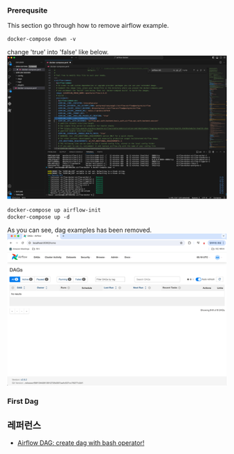 
### Prerequsite ###

This section go through how to remove airflow example. 

```
docker-compose down -v
```

change 'true' into 'false' like below. 
![](https://github.com/gnosia93/airflow-on-aws/blob/main/airflow-docker/images/docker-compose-1.png)


```
docker-compose up airflow-init
docker-compose up -d
```


As you can see, dag examples has been removed.
![](https://github.com/gnosia93/airflow-on-aws/blob/main/airflow-docker/images/airflow-remove-example.png)



### First Dag ###

## 레퍼런스 ##

* [Airflow DAG: create dag with bash operator!](https://www.youtube.com/watch?v=CLkzXrjrFKg&list=PLwFJcsJ61oujAqYpMp1kdUBcPG0sE0QMT&index=6)
